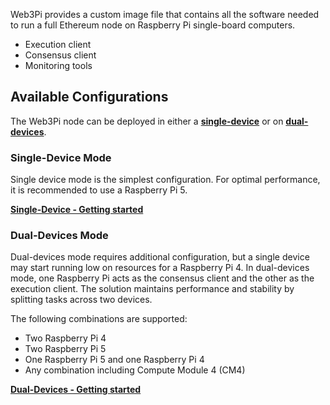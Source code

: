 Web3Pi provides a custom image file that contains all the software needed to run a full Ethereum node on Raspberry Pi single-board computers.

- Execution client
- Consensus client
- Monitoring tools



## Available Configurations

The Web3Pi node can be deployed in either a **[single-device](single-device.md)** or on **[dual-devices](pair-devices.md)**.

### Single-Device Mode

Single device mode is the simplest configuration. For optimal performance, it is recommended to use a Raspberry Pi 5.

**[Single-Device - Getting started](single-device.md)**

### Dual-Devices Mode

Dual-devices mode requires additional configuration, but a single device may start running low on resources for a Raspberry Pi 4. In dual-devices mode, one Raspberry Pi acts as the consensus client and the other as the execution client. The solution maintains performance and stability by splitting tasks across two devices.   

The following combinations are supported:

- Two Raspberry Pi 4
- Two Raspberry Pi 5
- One Raspberry Pi 5 and one Raspberry Pi 4
- Any combination including Compute Module 4 (CM4)

**[Dual-Devices - Getting started](pair-devices.md)**
